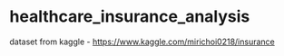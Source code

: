 # healthcare_insurance_analysis
dataset from kaggle - https://www.kaggle.com/mirichoi0218/insurance
